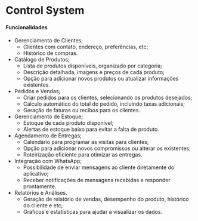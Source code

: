 # Control System

#### Funcionalidades

- Gerenciamento de Clientes;
  - Clientes com contato, endereço, preferências, etc;
  - Histórico de compras.
- Catálogo de Produtos;
  - Lista de produtos disponíveis, organizado por categoria;
  - Descrição detalhada, imagens e preços de cada produto;
  - Opção para adicionar novos produtos ou atualizar informações existentes.
- Pedidos e Vendas;
  - Criar pedidos para os clientes, selecionando os produtos desejados;
  - Cálculo automático do total do pedido, incluindo taxas adicionais;
  - Geração de faturas ou recibos para os clientes.
- Gerenciamento de Estoque;
  - Estoque de cada produto disponível;
  - Alertas de estoque baixo para evitar a falta de produto.
- Agendamento de Entregas;
  - Calendário para programar as visitas para clientes;
  - Opção para adicionar novos compromissos ou alterar os existentes;
  - Roteirização eficiente para otimizar as entregas.
- Integração com WhatsApp;
  - Possibilidade de enviar mensagens ao cliente diretamente do aplicativo;
  - Receber notificações de mensagens recebidas e responder prontamente.
- Relatórios e Análises.
  - Geração de relatório de vendas, desempenho do produto, histórico do cliente e etc;
  - Gráficos e estatísticas para ajudar a visualizar os dados.
